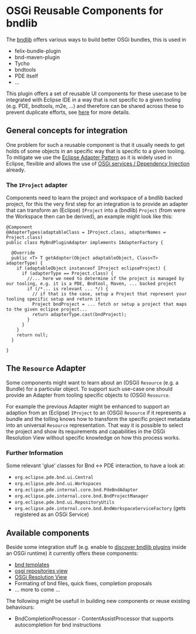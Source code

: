 # OSGi Reusable Components for bndlib

The [bndlib](https://github.com/bndtools/bnd) offers various ways to build better OSGi bundles, this is used in

- felix-bundle-plugin
- bnd-maven-plugin
- Tycho
-  bndtools
- PDE itself
- ...

This plugin offers a set of reusable UI components for these usecase to be integrated with Eclipse IDE in a way that is not specific to a given tooling (e.g. PDE, bndtools, m2e, ...)
and therefore can be shared across these to prevent duplicate efforts, see [here](https://bnd.discourse.group/t/announcement-bnd-and-pde-cooperation/372) for more details.

## General concepts for integration

One problem for such a reusable component is that it usually needs to get holds of some objects in an specific way that is specific to a given tooling.
To mitigate we use the [Eclipse Adapter Pattern](https://www.eclipse.org/articles/Article-Adapters/) as it is widely used in Eclipse, flexible and allows
the use of [OSGi services / Dependency Injection](https://eclipse.dev/eclipse/news/4.18/platform_isv.php#dialog-adapterfactory-as-service) already.

### The `IProject` adapter

Components need to learn the project and workspace of a bndlib backed project, for this the very first step for an integration is to provide an adapter that can
transform an (Eclipse) `IProject` into a (bndlib) `Project` (from were the Workspace then can be derived), an example might look like this:

```
@Component
@AdapterTypes(adaptableClass = IProject.class, adapterNames = Project.class)
public class MyBndPluginAdapter implements IAdapterFactory {

  @Override
  public <T> T getAdapter(Object adaptableObject, Class<T> adapterType) {
    if (adaptableObject instanceof IProject eclipseProject) {
      if (adapterType == Project.class) {
        //... here we need to determine if the project is managed by our tooling, e.g. it is a PDE, Bndtool, Maven, ... backed project
        if (/*... is relevant ... */) {
          // if that is the case, setup a Project that represent your tooling specific setup and return it
          Project bndProject = ... fetch or setup a project that maps to the given eclipse project...
          return adapterType.cast(bndProject);
        }
      }
    }
    return null;
  }

}
```

## The `Resource` Adapter

Some components might want to learn about an (OSGi) `Resource` (e.g. a Bundle) for a particular object. 
To support such use-case one should provide an Adapter from tooling specific objects to (OSGi) `Resource`.

For example the previous Adapter might be enhanced to support an adaption from an (Eclipse) `IProject` to an
(OSGi) `Resource` if it represents a bundle and the tolling knows how to transform the specific project metadata into an universal
`Resource` representation. That way it is possible to select the project and show its requirements and
capabilities in the OSGi Resolution View without specific knowledge on how this process works.

### Further Information

Some relevant 'glue' classes for Bnd <-> PDE interaction, to have a look at:

- `org.eclipse.pde.bnd.ui.Central`
- `org.eclipse.pde.bnd.ui.Workspaces`
- `org.eclipse.pde.internal.core.bnd.PdeBndAdapter`
- `org.eclipse.pde.internal.core.bnd.BndProjectManager`
- `org.eclipse.pde.bnd.ui.RepositoryUtils`
- `org.eclipse.pde.internal.core.bnd.BndWorkspaceServiceFactory` (gets registered as an OSGi Service)


## Available components

Beside some integration stuff (e.g. enable to [discover bndlib plugins](https://github.com/eclipse-pde/eclipse.pde/blob/master/ui/org.eclipse.pde.bnd.ui/src/org/eclipse/pde/bnd/ui/internal/Auxiliary.java) inside an OSGi runtime)
it currently offers these components:

- [bnd templates](https://eclipse.dev/eclipse/news/4.31/pde.php#bndtemplates)
- [osgi repositories view](https://eclipse.dev/eclipse/news/4.32/pde.php#osgirepositories)
- [OSGi Resolution View](https://eclipse.dev/eclipse/markdown/?f=news/4.36/pde.md#new-osgi-resolution-view)
- Formating of bnd files, quick fixes, completion proposals
- ... more to come ...

The following might be usefull in building new components or reuse existing behaviours:

- BndCompletionProcessor - ContentAssistProcessor that supports autocompletion for bnd instructions 